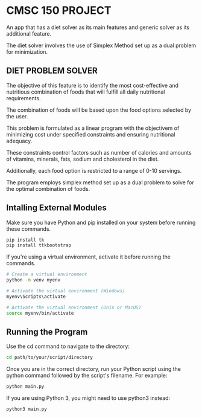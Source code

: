 # CMSC 150 PROJECT

An app that has a diet solver as its main features and generic solver as its additional feature. 

The diet solver involves the use of Simplex Method set up as a dual problem for minimization. 

## DIET PROBLEM SOLVER

The objective of this feature is to identify the most cost-effective and nutritious combination of foods that will fulfill all daily nutritional requirements.

The combination of foods will be based upon the food options selected by the user.

This problem is formulated as a linear program with the objectivem of minimizing cost under specified constraints and ensuring nutritional adequacy. 

These constraints control factors such as number of calories and amounts of vitamins, minerals, fats, sodium and cholesterol in the diet. 

Additionally, each food option is restricted to a range of 0-10 servings. 

The program employs simplex method set up as a dual problem to solve for the optimal combination of foods.

## Intalling External Modules

Make sure you have Python and pip installed on your system before running these commands. 
```bash
pip install tk
pip install ttkbootstrap
```
 If you're using a virtual environment, activate it before running the commands.
 ```bash
# Create a virtual environment
python -m venv myenv

# Activate the virtual environment (Windows)
myenv\Scripts\activate

# Activate the virtual environment (Unix or MacOS)
source myenv/bin/activate
```
## Running the Program
Use the cd command to navigate to the directory:
```bash
cd path/to/your/script/directory
```
Once you are in the correct directory, run your Python script using the python command followed by the script's filename. For example:
```bash
python main.py
```
If you are using Python 3, you might need to use python3 instead:
```bash
python3 main.py
```

